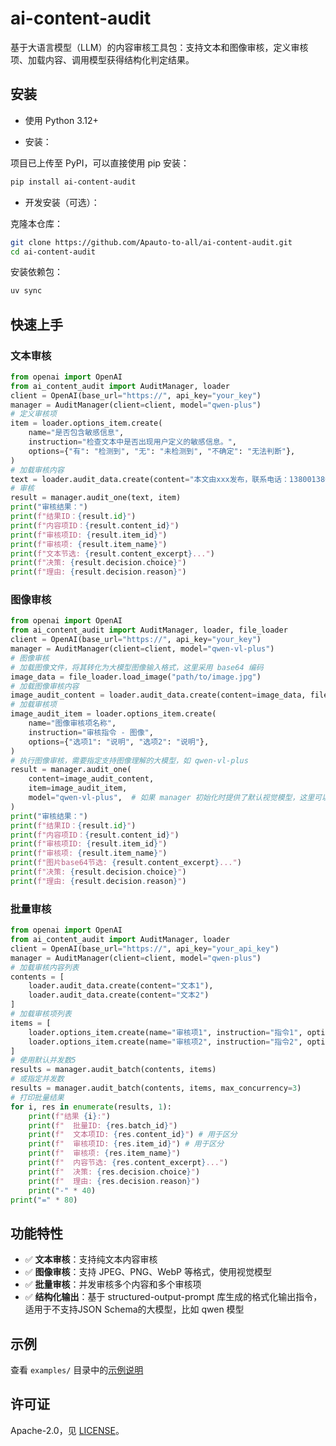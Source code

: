 # ai-content-audit

基于大语言模型（LLM）的内容审核工具包：支持文本和图像审核，定义审核项、加载内容、调用模型获得结构化判定结果。

## 安装

- 使用 Python 3.12+

- 安装：

项目已上传至 PyPI，可以直接使用 pip 安装：

```bash
pip install ai-content-audit
```

- 开发安装（可选）：

克隆本仓库：

```bash
git clone https://github.com/Apauto-to-all/ai-content-audit.git
cd ai-content-audit
```

安装依赖包：

```bash
uv sync
```

## 快速上手

### 文本审核

```python
from openai import OpenAI
from ai_content_audit import AuditManager, loader
client = OpenAI(base_url="https://", api_key="your_key")
manager = AuditManager(client=client, model="qwen-plus")
# 定义审核项
item = loader.options_item.create(
    name="是否包含敏感信息",
    instruction="检查文本中是否出现用户定义的敏感信息。",
    options={"有": "检测到", "无": "未检测到", "不确定": "无法判断"},
)
# 加载审核内容
text = loader.audit_data.create(content="本文由xxx发布，联系电话：13800138000。")
# 审核
result = manager.audit_one(text, item)
print("审核结果：")
print(f"结果ID：{result.id}")
print(f"内容项ID：{result.content_id}")
print(f"审核项ID: {result.item_id}")
print(f"审核项: {result.item_name}")
print(f"文本节选: {result.content_excerpt}...")
print(f"决策: {result.decision.choice}")
print(f"理由: {result.decision.reason}")
```

### 图像审核

```python
from openai import OpenAI
from ai_content_audit import AuditManager, loader, file_loader
client = OpenAI(base_url="https://", api_key="your_key")
manager = AuditManager(client=client, model="qwen-vl-plus")
# 图像审核
# 加载图像文件，将其转化为大模型图像输入格式，这里采用 base64 编码
image_data = file_loader.load_image("path/to/image.jpg")
# 加载图像审核内容
image_audit_content = loader.audit_data.create(content=image_data, file_type="image")
# 加载审核项
image_audit_item = loader.options_item.create(
    name="图像审核项名称",
    instruction="审核指令 - 图像",
    options={"选项1": "说明", "选项2": "说明"},
)
# 执行图像审核，需要指定支持图像理解的大模型，如 qwen-vl-plus
result = manager.audit_one(
    content=image_audit_content,
    item=image_audit_item,
    model="qwen-vl-plus",  # 如果 manager 初始化时提供了默认视觉模型，这里可以省略
)
print("审核结果：")
print(f"结果ID：{result.id}")
print(f"内容项ID：{result.content_id}")
print(f"审核项ID: {result.item_id}")
print(f"审核项: {result.item_name}")
print(f"图片base64节选: {result.content_excerpt}...")
print(f"决策: {result.decision.choice}")
print(f"理由: {result.decision.reason}")
```

### 批量审核

```python
from openai import OpenAI
from ai_content_audit import AuditManager, loader
client = OpenAI(base_url="https://", api_key="your_api_key")
manager = AuditManager(client=client, model="qwen-plus")
# 加载审核内容列表
contents = [
    loader.audit_data.create(content="文本1"),
    loader.audit_data.create(content="文本2")
]
# 加载审核项列表
items = [
    loader.options_item.create(name="审核项1", instruction="指令1", options={"通过": "说明", "不通过": "说明"}),
    loader.options_item.create(name="审核项2", instruction="指令2", options={"通过": "说明", "不通过": "说明"})
]
# 使用默认并发数5
results = manager.audit_batch(contents, items)
# 或指定并发数
results = manager.audit_batch(contents, items, max_concurrency=3)
# 打印批量结果
for i, res in enumerate(results, 1):
    print(f"结果 {i}:")
    print(f"  批量ID: {res.batch_id}")
    print(f"  文本项ID: {res.content_id}") # 用于区分
    print(f"  审核项ID: {res.item_id}") # 用于区分
    print(f"  审核项: {res.item_name}")
    print(f"  内容节选: {res.content_excerpt}...")
    print(f"  决策: {res.decision.choice}")
    print(f"  理由: {res.decision.reason}")
    print("-" * 40)
print("=" * 80)
```

## 功能特性

- ✅ **文本审核**：支持纯文本内容审核
- ✅ **图像审核**：支持 JPEG、PNG、WebP 等格式，使用视觉模型
- ✅ **批量审核**：并发审核多个内容和多个审核项
- ✅ **结构化输出**：基于 structured-output-prompt 库生成的格式化输出指令，适用于不支持JSON Schema的大模型，比如 qwen 模型

## 示例

查看 `examples/` 目录中的[示例说明](examples/README.md)

## 许可证

Apache-2.0，见 [LICENSE](LICENSE)。
